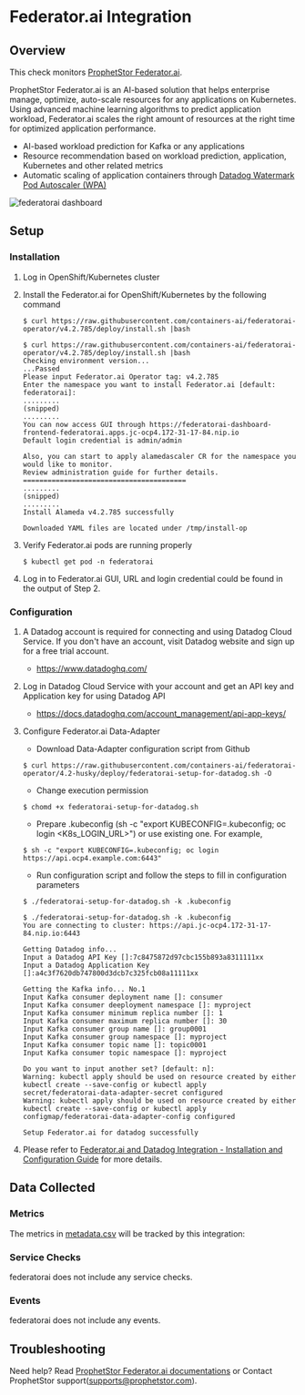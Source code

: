 # Federator.ai Integration

## Overview

This check monitors [ProphetStor Federator.ai][1].

ProphetStor Federator.ai is an AI-based solution that helps enterprise manage, optimize, auto-scale resources for any applications on Kubernetes. Using advanced machine learning algorithms to predict application workload, Federator.ai scales the right amount of resources at the right time for optimized application performance.

* AI-based workload prediction for Kafka or any applications
* Resource recommendation based on workload prediction, application, Kubernetes and other related metrics
* Automatic scaling of application containers through [Datadog Watermark Pod Autoscaler (WPA)][4]

![federatorai dashboard][7]

## Setup

### Installation

1. Log in OpenShift/Kubernetes cluster
2. Install the Federator.ai for OpenShift/Kubernetes by the following command

   ```shell
   $ curl https://raw.githubusercontent.com/containers-ai/federatorai-operator/v4.2.785/deploy/install.sh |bash
   ```

   ```shell
   $ curl https://raw.githubusercontent.com/containers-ai/federatorai-operator/v4.2.785/deploy/install.sh |bash
   Checking environment version...
   ...Passed
   Please input Federator.ai Operator tag: v4.2.785
   Enter the namespace you want to install Federator.ai [default: federatorai]:
   .........
   (snipped)
   .........
   You can now access GUI through https://federatorai-dashboard-frontend-federatorai.apps.jc-ocp4.172-31-17-84.nip.io
   Default login credential is admin/admin

   Also, you can start to apply alamedascaler CR for the namespace you would like to monitor.
   Review administration guide for further details.
   ========================================
   .........
   (snipped)
   .........
   Install Alameda v4.2.785 successfully

   Downloaded YAML files are located under /tmp/install-op
   ```

3. Verify Federator.ai pods are running properly

   ```shell
   $ kubectl get pod -n federatorai
   ```
4. Log in to Federator.ai GUI, URL and login credential could be found in the output of Step 2.


### Configuration

1. A Datadog account is required for connecting and using Datadog Cloud Service. If you don't have an account, visit Datadog website and sign up for a free trial account.
   - https://www.datadoghq.com/

2. Log in Datadog Cloud Service with your account and get an API key and Application key for using Datadog API
   - https://docs.datadoghq.com/account_management/api-app-keys/

3. Configure Federator.ai Data-Adapter
   - Download Data-Adapter configuration script from Github

   ```shell
   $ curl https://raw.githubusercontent.com/containers-ai/federatorai-operator/4.2-husky/deploy/federatorai-setup-for-datadog.sh -O
   ```

   - Change execution permission

   ```shell
   $ chomd +x federatorai-setup-for-datadog.sh
   ```

   - Prepare .kubeconfig (sh -c "export KUBECONFIG=.kubeconfig; oc login <K8s_LOGIN_URL>") or use existing one. For example,

   ```shell
   $ sh -c "export KUBECONFIG=.kubeconfig; oc login https://api.ocp4.example.com:6443"
   ```

   - Run configuration script and follow the steps to fill in configuration parameters

   ```shell
   $ ./federatorai-setup-for-datadog.sh -k .kubeconfig
   ```

   ```shell
   $ ./federatorai-setup-for-datadog.sh -k .kubeconfig
   You are connecting to cluster: https://api.jc-ocp4.172-31-17-84.nip.io:6443

   Getting Datadog info...
   Input a Datadog API Key []:7c8475872d97cbc155b893a8311111xx
   Input a Datadog Application Key []:a4c3f7620db747800d3dcb7c325fcb08a11111xx

   Getting the Kafka info... No.1
   Input Kafka consumer deployment name []: consumer
   Input Kafka consumer deeployment namespace []: myproject
   Input Kafka consumer minimum replica number []: 1
   Input Kafka consumer maximum replica number []: 30
   Input Kafka consumer group name []: group0001
   Input Kafka consumer group namespace []: myproject
   Input Kafka consumer topic name []: topic0001
   Input Kafka consumer topic namespace []: myproject

   Do you want to input another set? [default: n]:
   Warning: kubectl apply should be used on resource created by either kubectl create --save-config or kubectl apply
   secret/federatorai-data-adapter-secret configured
   Warning: kubectl apply should be used on resource created by either kubectl create --save-config or kubectl apply
   configmap/federatorai-data-adapter-config configured

   Setup Federator.ai for datadog successfully
   ```

4. Please refer to [Federator.ai and Datadog Integration - Installation and Configuration Guide][6] for more details.


## Data Collected

### Metrics

The metrics in [metadata.csv][9] will be tracked by this integration:


### Service Checks

federatorai does not include any service checks.

### Events

federatorai does not include any events.

## Troubleshooting

Need help? Read [ProphetStor Federator.ai documentations][5] or Contact ProphetStor support(<supports@prophetstor.com>).

[1]: https://www.prophetstor.com/federator-ai-for-aiops/federator-ai-datadog-integration/
[2]: https://github.com/containers-ai/federatorai-operator/blob/master/docs/quickstart.md
[3]: https://docs.datadoghq.com/integrations/kafka/
[4]: https://github.com/DataDog/watermarkpodautoscaler
[5]: https://github.com/containers-ai/federatorai-operator
[6]: http://www.prophetstor.com/wp-content/uploads/2020/05/Federator.ai%20for%20Datadog%20-%20Installation%20and%20Configuration%20Guide.pdf
[7]: https://raw.githubusercontent.com/DataDog/integrations-extras/master/federatorai/images/federatorai-dashboard.png
[8]: https://docs.datadoghq.com/agent/cluster_agent/setup
[9]: https://github.com/DataDog/integrations-extras/blob/master/federatorai/metadata.csv
